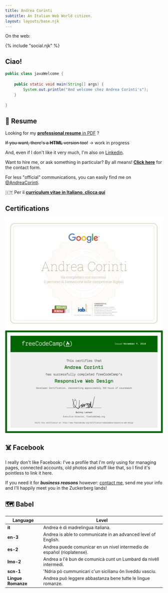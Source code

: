```yaml
---
title: Andrea Corinti
subtitle: An Italian Web World citizen.
layout: layouts/base.njk
---
```


On the web:

{% include "social.njk" %}

## Ciao!

```java
public class javaWelcome {

    public static void main(String[] args) {
        System.out.println("And welcome chez Andrea Corinti's");
    }

}
```

## 📄 Resume

Looking for my [**professional resume** in PDF](https://andreacorinti.github.io/cv-eng.pdf) ?

<del>If you want, there's a **HTML** version too!</del> -> work in progress

And, even if I don't like it very much, I'm also on [Linkedin](https://www.linkedin.com/in/andrea-corinti/).

Want to hire me, or ask something in particular? By all means!
[**Click here**](/contact/) for the contact form.

For less "official" communications, you can easily find me on [@AndreaCorinti](https://twitter.com/AndreaCorinti).

🇮🇹 Per il [**curriculum vitae in Italiano, clicca qui**](https://andreacorinti.github.io/cv-it.pdf)

## Certifications

![google](/assets/cv/google1.jpg)
![freecodecamp responsive webdesign](/assets/cv/freecodecamp1.png)

## ☠️ Facebook

I really don't like Facebook: I've a profile that I'm only using for managing pages, connected accounts, old photos and stuff like that, so I find it's pointless to link it here.

If you need it for **_business reasons_** however: [contact me](/contact/), send me your info and I'll happily meet you in the Zuckerberg lands!

## 🗺️ Babel

| Language       | Level                                                                   |
|----------------|-------------------------------------------------------------------------|
| **it**             | Andrea è di madrelingua italiana.                                       |
| **en-3**           | Andrea is able to communicate in an advanced level of English.          |
| **es-2**           | Andrea puede comunicar en un nivel intermedio de español (rioplatense). |
| **lmo-2**          | Andrea a l'è bun de comunicà cunt un Lumbard da nivèll intermedi.       |
| **scn-1**          | 'Ndria pò cummunicari c'un sicilianu ôn liveddu vasciu.                 |
| **Lingue Romanze** | Andrea può leggere abbastanza bene tutte le lingue romanze.              |
